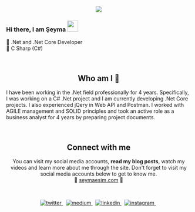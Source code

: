 <h1 align="center">
  <a href="https://git.io/typing-svg">
    <img src="https://readme-typing-svg.herokuapp.com/?lines=Hello!+👋;I+am+Şeyma+YILMAZER&center=true&size=25">
  </a>
</h1>


### Hi there, I am Şeyma <img src="https://user-images.githubusercontent.com/42378118/110234147-e3259600-7f4e-11eb-95be-0c4047144dea.gif" width="30">
🧡 .Net and .Net Core Developer <br>
💚 C Sharp (C#)


<p align="center">
<br>

<h2 align="center">
Who am I 👀 
</h2>
I have been working in the .Net field professionally for 4 years. Specifically, I was working on a C# .Net project and I am currently developing .Net Core projects. I also experienced jQery in Web API and Postman. I worked with AGILE management and SOLID principles and took an active role as a business analyst for 4 years by preparing project documents.
</p>
<center>
<br>

<h2 align="center">
Connect with me 
</h2>
<p align="center">
  You can visit my social media accounts, <b>read my blog posts</b>, watch my videos and learn more about me through the site. Don't forget to visit my social media accounts below to get to know me. <br>
🌿 <a href="https://github.com/seymaesim/">seymaesim.com</a> 🌿

</p>  
<br>

<p align="center">
<a href="https://twitter.com/Umeysecry" target="_blank">
<img src=https://img.shields.io/badge/twitter-%2300acee.svg?&style=for-the-badge&logo=twitter&logoColor=white alt=twitter style="margin-bottom: 5px;" />
</a> &nbsp;

<a href="https://medium.com/@esim794" target="_blank">
<img src=https://img.shields.io/badge/medium-%23000000.svg?&style=for-the-badge&logo=medium&logoColor=green alt=medium style="margin-bottom: 5px;" />
</a> &nbsp;

<a href="https://linkedin.com/in/şeyma-yilmazer-16b729110" target="_blank">
<img src=https://img.shields.io/badge/linkedin-%231E77B5.svg?&style=for-the-badge&logo=linkedin&logoColor=white alt=linkedin style="margin-bottom: 5px;" />
</a> &nbsp;

<a href="https://www.instagram.com/esim794" target="_blank">
<img src=https://img.shields.io/badge/instagram-%23000000.svg?&style=for-the-badge&logo=instagram&logoColor=red alt=instagram style="margin-bottom: 5px;" />
</a> &nbsp;
</p>  
  
</div>  

